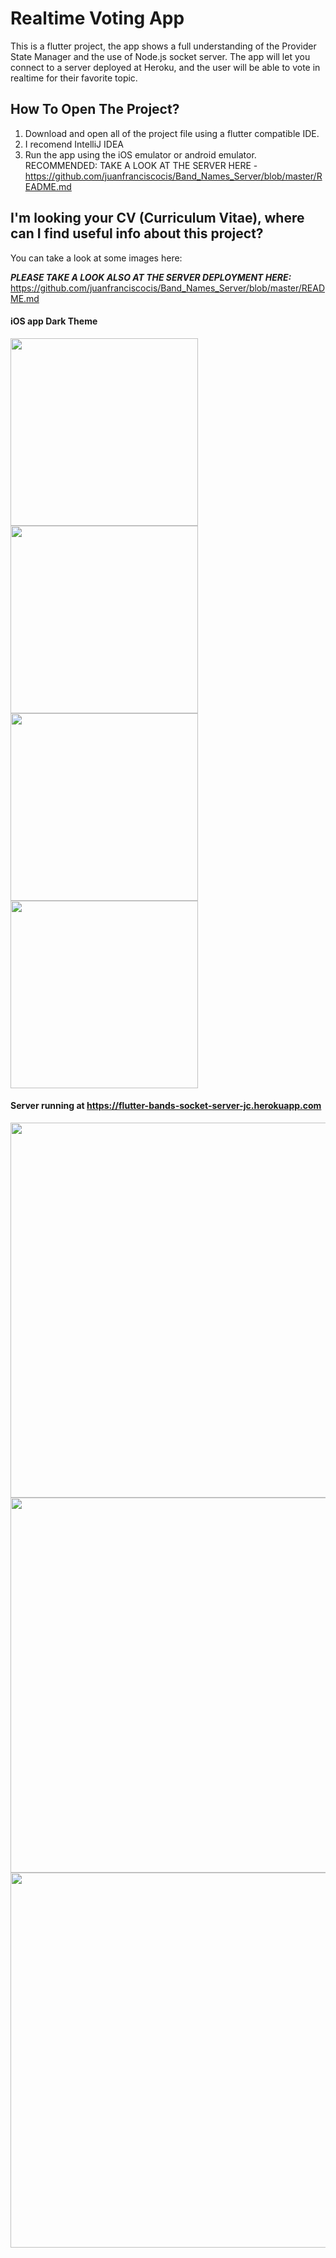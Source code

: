 # Realtime Voting App

This is a flutter project, the app shows a full understanding of the Provider State Manager and the use of Node.js socket server. The app will let you connect to a server deployed at Heroku, and the user will be able to vote in realtime for their favorite topic.

## How To Open The Project?
1. Download and open all of the project file using a flutter compatible IDE.
2. I recomend IntelliJ IDEA
3. Run the app using the iOS emulator or android emulator.
RECOMMENDED: TAKE A LOOK AT THE SERVER HERE - https://github.com/juanfranciscocis/Band_Names_Server/blob/master/README.md

## I'm looking your CV (Curriculum Vitae), where can I find useful info about this project?
You can take a look at some images here:

***PLEASE TAKE A LOOK ALSO AT THE SERVER DEPLOYMENT HERE:*** https://github.com/juanfranciscocis/Band_Names_Server/blob/master/README.md

#### iOS app Dark Theme

<p float="left">
  <img src="https://github.com/juanfranciscocis/Band_Names/blob/75953cf7de4616645ef11bdbb8ca80dbfbc3e706/README%20FILES/iOS/1.png"width="300"/>
  <img src="https://github.com/juanfranciscocis/Band_Names/blob/75953cf7de4616645ef11bdbb8ca80dbfbc3e706/README%20FILES/iOS/2.png"width="300"/>
  <img src="https://github.com/juanfranciscocis/Band_Names/blob/75953cf7de4616645ef11bdbb8ca80dbfbc3e706/README%20FILES/iOS/3.png"width="300"/>
  <img src="https://github.com/juanfranciscocis/Band_Names/blob/75953cf7de4616645ef11bdbb8ca80dbfbc3e706/README%20FILES/iOS/4.png"width="300"/>
</p>

#### Server running at https://flutter-bands-socket-server-jc.herokuapp.com
<p float="left">
  <img src="https://github.com/juanfranciscocis/Band_Names/blob/75953cf7de4616645ef11bdbb8ca80dbfbc3e706/README%20FILES/Server/1.png"width="600"/>
  <img src="https://github.com/juanfranciscocis/Band_Names/blob/75953cf7de4616645ef11bdbb8ca80dbfbc3e706/README%20FILES/Server/2.png"width="600"/>
  <img src="https://github.com/juanfranciscocis/Band_Names/blob/75953cf7de4616645ef11bdbb8ca80dbfbc3e706/README%20FILES/Server/3.png"width="600"/>
  
</p>

